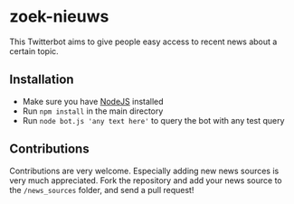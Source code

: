 # zoek-nieuws

This Twitterbot aims to give people easy access to recent news about a certain topic.

## Installation

- Make sure you have [NodeJS](https://nodejs.org/en/) installed
- Run `npm install` in the main directory
- Run `node bot.js 'any text here'` to query the bot with any test query

## Contributions

Contributions are very welcome. Especially adding new news sources is very much appreciated.
Fork the repository and add your news source to the `/news_sources` folder, and send a pull request!
